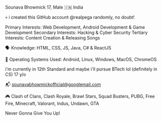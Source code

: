 Sounava Bhowmick
17, Male
🇮🇳 India

💀 i created this GitHub account @realpega randomly, no doubt!

Primary Interests: Web Development, Android Development & Game Development
Secondary Interests: Hacking & Cyber Security
Tertiary Interests: Content Creation & Releasing Songs

🗣️ Knowledge: HTML, CSS, JS, Java, C# & ReactJS

🗿 Operating Systems Used: Android, Linux, Windows, MacOS, ChromeOS

i'm currently in 12th Standard and maybe i'll pursue BTech lol (definitely in CS)
17 y/o

📬 sounavabhowmickofficial@googlemail.com

🎮 Clash of Clans, Clash Royale, Brawl Stars, Squad Busters, PUBG, Free Fire, Minecraft, Valorant, Indus, Undawn, GTA

Never Gonna Give You Up!
